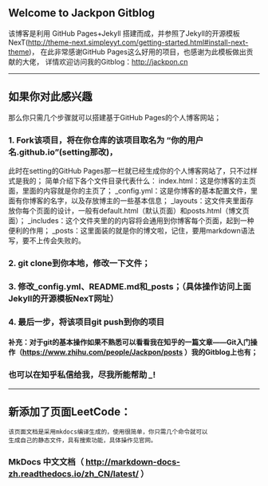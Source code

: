 ## Welcome to Jackpon Gitblog
该博客是利用 GitHub Pages+Jekyll 搭建而成，并参照了Jekyll的开源模板NexT(http://theme-next.simpleyyt.com/getting-started.html#install-next-theme)，
在此非常感谢GitHub Pages这么好用的项目，也感谢为此模板做出贡献的大佬，
详情欢迎访问我的Gitblog：http://jackpon.cn

---
## 如果你对此感兴趣
那么你只需几个步骤就可以搭建基于GitHub Pages的个人博客网站；

### 1. Fork该项目，将在你仓库的该项目取名为 “你的用户名.github.io”(setting那改)，
此时在setting的GitHub Pages那一栏就已经生成你的个人博客网站了，只不过样式是我的；
简单介绍下各个文件目录代表什么：
index.html：这是你博客的主页面，里面的内容就是你的主页了；
_config.yml：这是你博客的基本配置文件，里面有你博客的名字，以及存放博主的一些基本信息；
_layouts：这文件夹里面存放你每个页面的设计，一般有default.html（默认页面）和posts.html（博文页面）；
_includes：这个文件夹里的的内容将会通用到你博客每个页面，起到一种便利的作用；
_posts：这里面装的就是你的博文啦，记住，要用markdown语法写，要不上传会失败的。
### 2. git clone到你本地，修改一下文件；
### 3. 修改_config.yml、README.md和_posts；（具体操作访问上面Jekyll的开源模板NexT网址）
### 4. 最后一步，将该项目git push到你的项目

#### 补充：对于git的基本操作如果不熟悉可以看看我在知乎的一篇文章——Git入门操作（https://www.zhihu.com/people/Jackpon/posts ）我的Gitblog上也有；
### 也可以在知乎私信给我，尽我所能帮助 *_*!

---
## 新添加了页面LeetCode：
    该页面文档是采用mkdocs编译生成的，使用很简单，你只需几个命令就可以
    生成自己的静态文件，具有搜索功能，具体操作见官网。

###    MkDocs 中文文档（ http://markdown-docs-zh.readthedocs.io/zh_CN/latest/ ）
